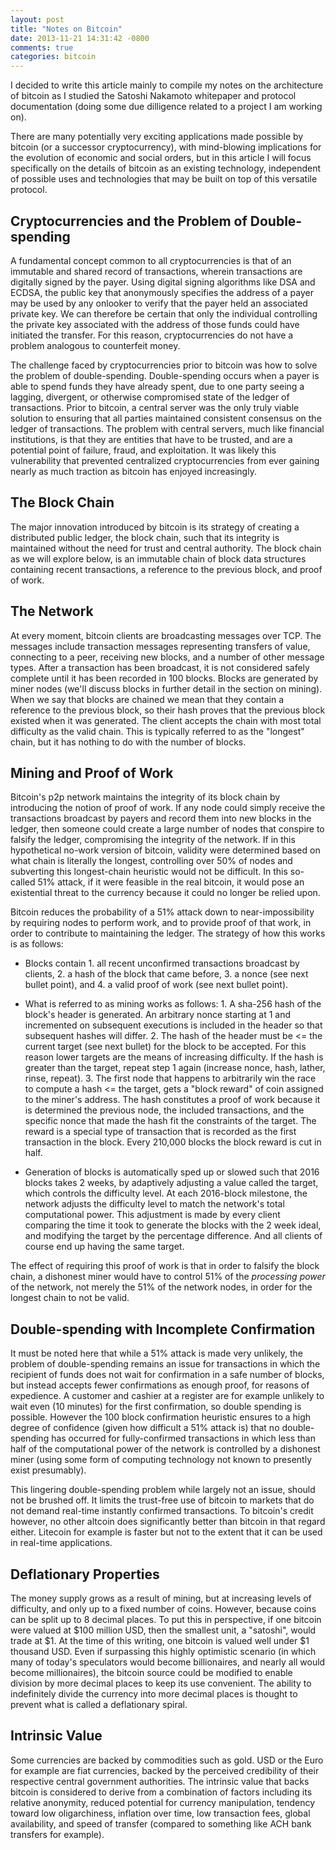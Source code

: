 ```yaml
---
layout: post
title: "Notes on Bitcoin"
date: 2013-11-21 14:31:42 -0800
comments: true
categories: bitcoin
---
```


I decided to write this article mainly to compile my notes on the architecture of bitcoin as I studied the Satoshi Nakamoto whitepaper and protocol documentation (doing some due dilligence related to a project I am working on).

There are many potentially very exciting applications made possible by bitcoin (or a successor cryptocurrency), with mind-blowing implications for the evolution of economic and social orders, but in this article I will focus specifically on the details of bitcoin as an existing technology, independent of possible uses and technologies that may be built on top of this versatile protocol.

## Cryptocurrencies and the Problem of Double-spending

A fundamental concept common to all cryptocurrencies is that of an immutable and shared record of transactions, wherein transactions are digitally signed by the payer. Using digital signing algorithms like DSA and ECDSA, the public key that anonymously specifies the address of a payer may be used by any onlooker to verify that the payer held an associated private key. We can therefore be certain that only the individual controlling the private key associated with the address of those funds could have initiated the transfer. For this reason, cryptocurrencies do not have a problem analogous to counterfeit money.

The challenge faced by cryptocurrencies prior to bitcoin was how to solve the problem of double-spending. Double-spending occurs when a payer is able to spend funds they have already spent, due to one party seeing a lagging, divergent, or otherwise compromised state of the ledger of transactions. Prior to bitcoin, a central server was the only truly viable solution to ensuring that all parties maintained consistent consensus on the ledger of transactions. The problem with central servers, much like financial institutions, is that they are entities that have to be trusted, and are a potential point of failure, fraud, and exploitation. It was likely this vulnerability that prevented centralized cryptocurrencies from ever gaining nearly as much traction as bitcoin has enjoyed increasingly.

## The Block Chain

The major innovation introduced by bitcoin is its strategy of creating a distributed public ledger, the block chain, such that its integrity is maintained without the need for trust and central authority. The block chain as we will explore below, is an immutable chain of block data structures containing recent transactions, a reference to the previous block, and proof of work.

## The Network

At every moment, bitcoin clients are broadcasting messages over TCP. The messages include transaction messages representing transfers of value, connecting to a peer, receiving new blocks, and a number of other message types. After a transaction has been broadcast, it is not considered safely complete until it has been recorded in 100 blocks. Blocks are generated by miner nodes (we'll discuss blocks in further detail in the section on mining). When we say that blocks are chained we mean that they contain a reference to the previous block, so their hash proves that the previous block existed when it was generated. The client accepts the chain with most total difficulty as the valid chain. This is typically referred to as the "longest" chain, but it has nothing to do with the number of blocks.

## Mining and Proof of Work

Bitcoin's p2p network maintains the integrity of its block chain by introducing the notion of proof of work. If any node could simply receive the transactions broadcast by payers and record them into new blocks in the ledger, then someone could create a large number of nodes that conspire to falsify the ledger, compromising the integrity of the network. If in this hypothetical no-work version of bitcoin, validity were determined based on what chain is literally the longest, controlling over 50% of nodes and subverting this longest-chain heuristic would not be difficult. In this so-called 51% attack, if it were feasible in the real bitcoin, it would pose an existential threat to the currency because it could no longer be relied upon.

Bitcoin reduces the probability of a 51% attack down to near-impossibility by requiring nodes to perform work, and to provide proof of that work, in order to contribute to maintaining the ledger. The strategy of how this works is as follows:

   * Blocks contain
    1. all recent unconfirmed transactions broadcast by clients,
    2. a hash of the block that came before,
    3. a nonce (see next bullet point), and
    4. a valid proof of work (see next bullet point).

   * What is referred to as mining works as follows:
    1. A sha-256 hash of the block's header is generated. An arbitrary nonce starting at 1 and incremented on subsequent executions is included in the header so that subsequent hashes will differ.
    2. The hash of the header must be <= the current target (see next bullet) for the block to be accepted. For this reason lower targets are the means of increasing difficulty. If the hash is greater than the target, repeat step 1 again (increase nonce, hash, lather, rinse, repeat).
    3. The first node that happens to arbitrarily win the race to compute a hash <= the target, gets a "block reward" of coin assigned to the miner's address. The hash constitutes a proof of work because it is determined the previous node, the included transactions, and the specific nonce that made the hash fit the constraints of the target. The reward is a special type of transaction that is recorded as the first transaction in the block. Every 210,000 blocks the block reward is cut in half.

   * Generation of blocks is automatically sped up or slowed such that 2016 blocks takes 2 weeks, by adaptively adjusting a value called the target, which controls the difficulty level. At each 2016-block milestone, the network adjusts the difficulty level to match the network's total computational power. This adjustment is made by every client comparing the time it took to generate the blocks with the 2 week ideal, and modifying the target by the percentage difference. And all clients of course end up having the same target.

The effect of requiring this proof of work is that in order to falsify the block chain, a dishonest miner would have to control 51% of the *processing power* of the network, not merely the 51% of the network nodes, in order for the longest chain to not be valid.

## Double-spending with Incomplete Confirmation

It must be noted here that while a 51% attack is made very unlikely, the problem of double-spending remains an issue for transactions in which the recipient of funds does not wait for confirmation in a safe number of blocks, but instead accepts fewer confirmations as enough proof, for reasons of expedience. A customer and cashier at a register are for example unlikely to wait even (10 minutes) for the first confirmation, so double spending is possible. However the 100 block confirmation heuristic ensures to a high degree of confidence (given how difficult a 51% attack is) that no double-spending has occurred for fully-confirmed transactions in which less than half of the computational power of the network is controlled by a dishonest miner (using some form of computing technology not known to presently exist presumably).

This lingering double-spending problem while largely not an issue, should not be brushed off. It limits the trust-free use of bitcoin to markets that do not demand real-time instantly confirmed transactions. To bitcoin's credit however, no other altcoin does significantly better than bitcoin in that regard either. Litecoin for example is faster but not to the extent that it can be used in real-time applications.

## Deflationary Properties

The money supply grows as a result of mining, but at increasing levels of difficulty, and only up to a fixed number of coins. However, because coins can be split up to 8 decimal places. To put this in perspective, if one bitcoin were valued at $100 million USD, then the smallest unit, a "satoshi", would trade at $1. At the time of this writing, one bitcoin is valued well under $1 thousand USD. Even if surpassing this highly optimistic scenario (in which many of today's speculators would become billionaires, and nearly all would become millionaires), the bitcoin source could be modified to enable division by more decimal places to keep its use convenient. The ability to indefinitely divide the currency into more decimal places is thought to prevent what is called a deflationary spiral.

## Intrinsic Value

Some currencies are backed by commodities such as gold. USD or the Euro for example are fiat currencies, backed by the perceived credibility of their respective central government authorities. The intrinsic value that backs bitcoin is considered to derive from a combination of factors including its relative anonymity, reduced potential for currency manipulation, tendency toward low oligarchiness, inflation over time, low transaction fees, global availability, and speed of transfer (compared to something like ACH bank transfers for example).
